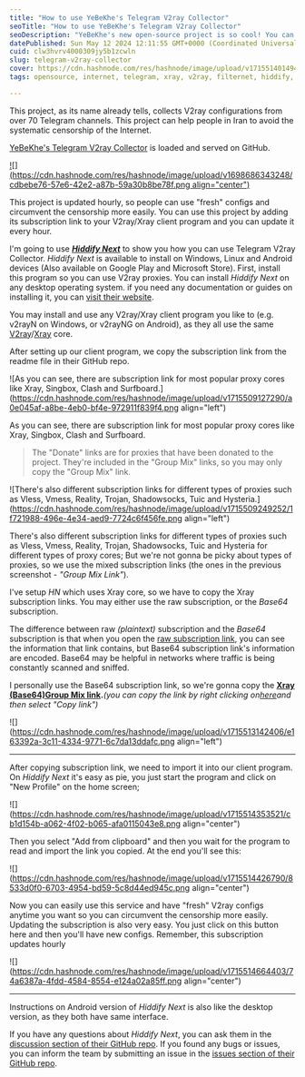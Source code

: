 ```yaml
---
title: "How to use YeBeKhe's Telegram V2ray Collector"
seoTitle: "How to use YeBeKhe's Telegram V2ray Collector"
seoDescription: "YeBeKhe's new open-source project is so cool! You can use V2ray configurations from shared configs over the Telegram channels."
datePublished: Sun May 12 2024 12:11:55 GMT+0000 (Coordinated Universal Time)
cuid: clw3hvrv4000309jy5b1zcwln
slug: telegram-v2ray-collector
cover: https://cdn.hashnode.com/res/hashnode/image/upload/v1715514014949/a4d59d82-05e5-437a-9bd3-851fdbe9d651.png
tags: opensource, internet, telegram, xray, v2ray, filternet, hiddify, internet-censorship

---
```


This project, as its name already tells, collects V2ray configurations from over 70 Telegram channels. This project can help people in Iran to avoid the systematic censorship of the Internet.

[YeBeKhe's Telegram V2ray Collector](https://github.com/yebekhe/TelegramV2rayCollector) is loaded and served on GitHub.

[![](https://cdn.hashnode.com/res/hashnode/image/upload/v1698686343248/cdbebe76-57e6-42e2-a87b-59a30b8be78f.png align="center")](https://github.com/yebekhe/TelegramV2rayCollector)

This project is updated hourly, so people can use "fresh" configs and circumvent the censorship more easily. You can use this project by adding its subscription link to your V2ray/Xray client program and you can update it every hour.

I'm going to use [***Hiddify Next***](https://github.com/hiddify/hiddify-next) to show you how you can use Telegram V2ray Collector. *Hiddify Next* is available to install on Windows, Linux and Android devices (Also available on Google Play and Microsoft Store). First, install this program so you can use V2ray proxies. You can install *Hiddify Next* on any desktop operating system. if you need any documentation or guides on installing it, you can [visit their website](https://hiddify.com/app/).

You may install and use any V2ray/Xray client program you like to (e.g. v2rayN on Windows, or v2rayNG on Android), as they all use the same [V2ray](https://github.com/v2ray/v2ray-core)/[Xray](https://github.com/XTLS/Xray-core) core.

After setting up our client program, we copy the subscription link from the readme file in their GitHub repo.

![As you can see, there are subscription link for most popular proxy cores like Xray, Singbox, Clash and Surfboard.](https://cdn.hashnode.com/res/hashnode/image/upload/v1715509127290/a0e045af-a8be-4eb0-bf4e-972911f839f4.png align="left")

As you can see, there are subscription link for most popular proxy cores like Xray, Singbox, Clash and Surfboard.

> The "Donate" links are for proxies that have been donated to the project. They're included in the "Group Mix" links, so you may only copy the "Group Mix" link.

![There's also different subscription links for different types of proxies such as Vless, Vmess, Reality, Trojan, Shadowsocks, Tuic and Hysteria.](https://cdn.hashnode.com/res/hashnode/image/upload/v1715509249252/1f721988-496e-4e34-aed9-7724c6f456fe.png align="left")

There's also different subscription links for different types of proxies such as Vless, Vmess, Reality, Trojan, Shadowsocks, Tuic and Hysteria for different types of proxy cores; But we're not gonna be picky about types of proxies, so we use the mixed subscription links (the ones in the previous screenshot - *"Group Mix Link"*).

I've setup *HN* which uses Xray core, so we have to copy the Xray subscription links. You may either use the raw subscription, or the *Base64* subscription.

The difference between raw *(plaintext)* subscription and the *Base64* subscription is that when you open the [raw subscription link](https://raw.githubusercontent.com/yebekhe/TelegramV2rayCollector/main/sub/normal/mix), you can see the information that link contains, but Base64 subscription link's information are encoded. Base64 may be helpful in networks where traffic is being constantly scanned and sniffed.

I personally use the Base64 subscription link, so we're gonna copy the [**Xray (Base64)Group Mix link**](https://raw.githubusercontent.com/yebekhe/TelegramV2rayCollector/main/sub/base64/mix)**.***(you can copy the link by right clicking on*[*here*](https://raw.githubusercontent.com/yebekhe/TelegramV2rayCollector/main/sub/base64/mix)*and then select "Copy link")*

![](https://cdn.hashnode.com/res/hashnode/image/upload/v1715513142406/e163392a-3c11-4334-9771-6c7da13ddafc.png align="left")

---

After copying subscription link, we need to import it into our client program. On *Hiddify Next* it's easy as pie, you just start the program and click on "New Profile" on the home screen;

![](https://cdn.hashnode.com/res/hashnode/image/upload/v1715514353521/cb1d154b-a062-4f02-b065-afa0115043e8.png align="center")

Then you select "Add from clipboard" and then you wait for the program to read and import the link you copied. At the end you'll see this:

![](https://cdn.hashnode.com/res/hashnode/image/upload/v1715514426790/8533d0f0-6703-4954-bd59-5c8d44ed945c.png align="center")

Now you can easily use this service and have "fresh" V2ray configs anytime you want so you can circumvent the censorship more easily. Updating the subscription is also very easy. You just click on this button here and then you'll have new configs. Remember, this subscription updates hourly

![](https://cdn.hashnode.com/res/hashnode/image/upload/v1715514664403/74a6387a-4fdd-4584-8554-e124a02a85ff.png align="center")

---

Instructions on Android version of *Hiddify Next* is also like the desktop version, as they both have same interface.

If you have any questions about *Hiddify Next*, you can ask them in the [discussion section of their GitHub repo](https://github.com/hiddify/hiddify-next/discussions). If you found any bugs or issues, you can inform the team by submitting an issue in the [issues section of their GitHub repo](https://github.com/hiddify/hiddify-next/issues).